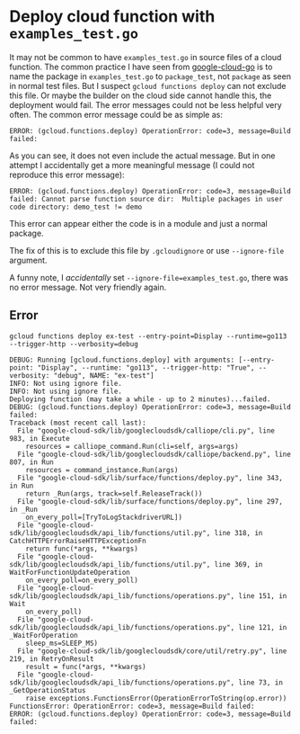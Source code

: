 # Deploy cloud function with `examples_test.go`

It may not be common to have `examples_test.go` in source files of a cloud function. The common practice I have seen
from [google-cloud-go](https://github.com/googleapis/google-cloud-go) is to name the package in `examples_test.go` to
`package_test`, not `package` as seen in normal test files. But I suspect `gcloud functions deploy` can not exclude
this file. Or maybe the builder on the cloud side cannot handle this, the deployment would fail. The error messages
could not be less helpful very often. The common error message could be as simple as:

`ERROR: (gcloud.functions.deploy) OperationError: code=3, message=Build failed: `

As you can see, it does not even include the actual message. But in one attempt I accidentally get a more meaningful
message (I could not reproduce this error message):

`ERROR: (gcloud.functions.deploy) OperationError: code=3, message=Build failed: Cannot parse function source dir:  Multiple packages in user code directory: demo_test != demo`

This error can appear either the code is in a module and just a normal package.

The fix of this is to exclude this file by `.gcloudignore` or use `--ignore-file` argument. 

A funny note, I *accidentally* set `--ignore-file=examples_test.go`, there was no error message. Not very friendly again.

## Error

```shell
gcloud functions deploy ex-test --entry-point=Display --runtime=go113 --trigger-http --verbosity=debug

DEBUG: Running [gcloud.functions.deploy] with arguments: [--entry-point: "Display", --runtime: "go113", --trigger-http: "True", --verbosity: "debug", NAME: "ex-test"]
INFO: Not using ignore file.
INFO: Not using ignore file.
Deploying function (may take a while - up to 2 minutes)...failed.                                                                                                                    
DEBUG: (gcloud.functions.deploy) OperationError: code=3, message=Build failed: 
Traceback (most recent call last):
  File "google-cloud-sdk/lib/googlecloudsdk/calliope/cli.py", line 983, in Execute
    resources = calliope_command.Run(cli=self, args=args)
  File "google-cloud-sdk/lib/googlecloudsdk/calliope/backend.py", line 807, in Run
    resources = command_instance.Run(args)
  File "google-cloud-sdk/lib/surface/functions/deploy.py", line 343, in Run
    return _Run(args, track=self.ReleaseTrack())
  File "google-cloud-sdk/lib/surface/functions/deploy.py", line 297, in _Run
    on_every_poll=[TryToLogStackdriverURL])
  File "google-cloud-sdk/lib/googlecloudsdk/api_lib/functions/util.py", line 318, in CatchHTTPErrorRaiseHTTPExceptionFn
    return func(*args, **kwargs)
  File "google-cloud-sdk/lib/googlecloudsdk/api_lib/functions/util.py", line 369, in WaitForFunctionUpdateOperation
    on_every_poll=on_every_poll)
  File "google-cloud-sdk/lib/googlecloudsdk/api_lib/functions/operations.py", line 151, in Wait
    on_every_poll)
  File "google-cloud-sdk/lib/googlecloudsdk/api_lib/functions/operations.py", line 121, in _WaitForOperation
    sleep_ms=SLEEP_MS)
  File "google-cloud-sdk/lib/googlecloudsdk/core/util/retry.py", line 219, in RetryOnResult
    result = func(*args, **kwargs)
  File "google-cloud-sdk/lib/googlecloudsdk/api_lib/functions/operations.py", line 73, in _GetOperationStatus
    raise exceptions.FunctionsError(OperationErrorToString(op.error))
FunctionsError: OperationError: code=3, message=Build failed: 
ERROR: (gcloud.functions.deploy) OperationError: code=3, message=Build failed: 
```